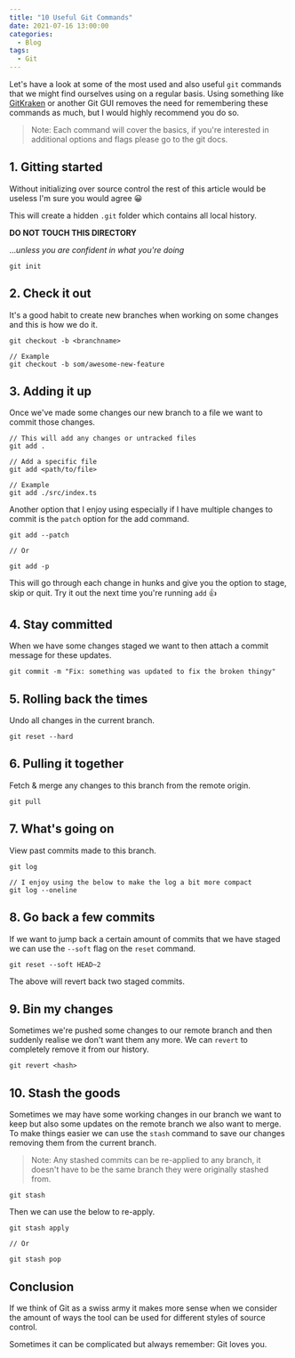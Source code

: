 ```yaml
---
title: "10 Useful Git Commands"
date: 2021-07-16 13:00:00
categories:
  - Blog
tags:
  - Git
---
```


Let's have a look at some of the most used and also useful `git` commands that we might find ourselves using on a regular basis. Using something like [GitKraken](https://www.gitkraken.com/) or another Git GUI removes the need for remembering these commands as much, but I would highly recommend you do so.

> Note: Each command will cover the basics, if you're interested in additional options and flags please go to the git docs.

## 1. Gitting started

Without initializing over source control the rest of this article would be useless I'm sure you would agree 😀

This will create a hidden `.git` folder which contains all local history.

**DO NOT TOUCH THIS DIRECTORY**

...*unless you are confident in what you're doing*

```
git init
```

## 2. Check it out

It's a good habit to create new branches when working on some changes and this is how we do it.

```
git checkout -b <branchname>

// Example
git checkout -b som/awesome-new-feature
```

## 3. Adding it up

Once we've made some changes our new branch to a file we want to commit those changes.

```
// This will add any changes or untracked files
git add .

// Add a specific file
git add <path/to/file>

// Example
git add ./src/index.ts
```

Another option that I enjoy using especially if I have multiple changes to commit is the `patch` option for the add command.

```
git add --patch

// Or

git add -p
```

This will go through each change in hunks and give you the option to stage, skip or quit. Try it out the next time you're running `add` 👍

## 4. Stay committed

When we have some changes staged we want to then attach a commit message for these updates.

```
git commit -m "Fix: something was updated to fix the broken thingy"
```

## 5. Rolling back the times

Undo all changes in the current branch.

```
git reset --hard
```

## 6. Pulling it together

Fetch & merge any changes to this branch from the remote origin.

```
git pull
```

## 7. What's going on

View past commits made to this branch.

```
git log

// I enjoy using the below to make the log a bit more compact
git log --oneline
```

## 8. Go back a few commits

If we want to jump back a certain amount of commits that we have staged we can use the `--soft` flag on the `reset` command.

```
git reset --soft HEAD~2
```

The above will revert back two staged commits.

## 9. Bin my changes

Sometimes we're pushed some changes to our remote branch and then suddenly realise we don't want them any more. We can `revert` to completely remove it from our history.

```
git revert <hash>
```

## 10. Stash the goods

Sometimes we may have some working changes in our branch we want to keep but also some updates on the remote branch we also want to merge. To make things easier we can use the `stash` command to save our changes removing them from the current branch.

>Note: Any stashed commits can be re-applied to any branch, it doesn't have to be the same branch they were originally stashed from.

```
git stash
```

Then we can use the below to re-apply.

```
git stash apply

// Or

git stash pop
```

## Conclusion

If we think of Git as a swiss army it makes more sense when we consider the amount of ways the tool can be used for different styles of source control.

Sometimes it can be complicated but always remember: Git loves you.
